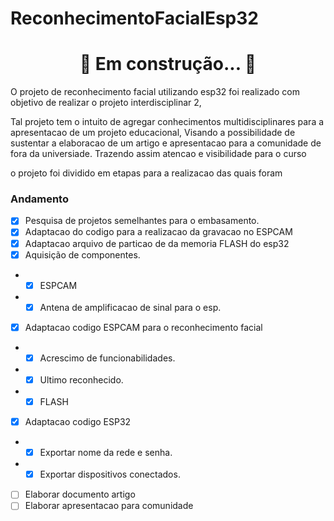 # ReconhecimentoFacialEsp32
<h1 align="center"> 
	🚧 Em construção...  🚧
</h1>
O projeto de reconhecimento facial utilizando esp32 foi realizado com objetivo de realizar o projeto interdisciplinar 2,

Tal projeto tem o intuito de agregar conhecimentos multidisciplinares para a apresentacao de um projeto educacional, Visando a possibilidade de sustentar a elaboracao de um artigo e apresentacao para a comunidade de fora da universiade. Trazendo assim atencao e visibilidade para o curso 


o projeto foi dividido em etapas para a realizacao das quais foram
### Andamento
- [x] Pesquisa de projetos semelhantes para o embasamento. 
- [x] Adaptacao do codigo para a realizacao da gravacao no ESPCAM
- [x] Adaptacao arquivo de particao de da memoria FLASH do esp32
- [x] Aquisição de componentes.             
- - [x] ESPCAM
- - [x] Antena de amplificacao de sinal para o esp.
- [x] Adaptacao codigo ESPCAM para o reconhecimento facial
- - [x] Acrescimo de funcionabilidades. 
- - [x] Ultimo reconhecido.
- - [x] FLASH
- [x] Adaptacao codigo ESP32
- - [x] Exportar nome da rede e senha.
- - [x] Exportar dispositivos conectados. 
- [ ] Elaborar documento artigo
- [ ] Elaborar apresentacao para comunidade
